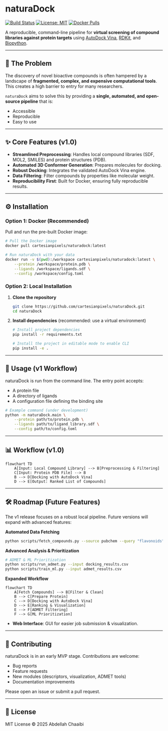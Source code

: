 # naturaDock
[![Build Status](https://img.shields.io/badge/build-passing-brightgreen)](https://github.com/cartesianpixels/naturaDock)
[![License: MIT](https://img.shields.io/badge/License-MIT-yellow.svg)](https://opensource.org/licenses/MIT)
[![Docker Pulls](https://img.shields.io/docker/pulls/cartesianpixels/naturadock)](https://hub.docker.com/r/cartesianpixels/naturadock)

A reproducible, command-line pipeline for **virtual screening of compound libraries against protein targets** using [AutoDock Vina](http://vina.scripps.edu/), [RDKit](https://www.rdkit.org/), and [Biopython](https://biopython.org/).

---

## 🔬 The Problem

The discovery of novel bioactive compounds is often hampered by a landscape of **fragmented, complex, and expensive computational tools**. This creates a high barrier to entry for many researchers.

`naturaDock` aims to solve this by providing a **single, automated, and open-source pipeline** that is:
- Accessible
- Reproducible
- Easy to use

---

## ✨ Core Features (v1.0)

- **Streamlined Preprocessing**: Handles local compound libraries (SDF, MOL2, SMILES) and protein structures (PDB).
- **Automated 3D Conformer Generation**: Prepares molecules for docking.
- **Robust Docking**: Integrates the validated AutoDock Vina engine.
- **Data Filtering**: Filter compounds by properties like molecular weight.
- **Reproducibility First**: Built for Docker, ensuring fully reproducible results.

---

## ⚙️ Installation

### Option 1: Docker (Recommended)
Pull and run the pre-built Docker image:
```bash
# Pull the Docker image
docker pull cartesianpixels/naturadock:latest

# Run naturaDock with your data
docker run -v $(pwd):/workspace cartesianpixels/naturadock:latest \
    --protein /workspace/protein.pdb \
    --ligands /workspace/ligands.sdf \
    --config /workspace/config.toml
```

### Option 2: Local Installation
1. **Clone the repository**
   ```bash
   git clone https://github.com/cartesianpixels/naturaDock.git
   cd naturaDock
   ```

2. **Install dependencies** (recommended: use a virtual environment)
   ```bash
   # Install project dependencies
   pip install -r requirements.txt
   
   # Install the project in editable mode to enable CLI
   pip install -e .
   ```

---

## 🚀 Usage (v1 Workflow)

naturaDock is run from the command line. The entry point accepts:
- A protein file
- A directory of ligands
- A configuration file defining the binding site

```bash
# Example command (under development)
python -m naturaDock.main \
    --protein path/to/protein.pdb \
    --ligands path/to/ligand_library.sdf \
    --config path/to/config.toml
```

---

## 📊 Workflow (v1.0)

```mermaid
flowchart TD
    A[Input: Local Compound Library] --> B[Preprocessing & Filtering]
    C[Input: Protein PDB File] --> B
    B --> D[Docking with AutoDock Vina]
    D --> E[Output: Ranked List of Compounds]
```

---

## 🛠️ Roadmap (Future Features)

The v1 release focuses on a robust local pipeline. Future versions will expand with advanced features:

**Automated Data Fetching**
```bash
python scripts/fetch_compounds.py --source pubchem --query "flavonoids"
```

**Advanced Analysis & Prioritization**
```bash
# ADMET & ML Prioritization
python scripts/run_admet.py --input docking_results.csv
python scripts/train_ml.py --input admet_results.csv
```

**Expanded Workflow**
```mermaid
flowchart TD
    A[Fetch Compounds] --> B[Filter & Clean]
    B --> C[Prepare Protein]
    C --> D[Docking with AutoDock Vina]
    D --> E[Ranking & Visualization]
    E --> F[ADMET Filtering]
    F --> G[ML Prioritization]
```

- **Web Interface**: GUI for easier job submission & visualization.

---

## 🤝 Contributing

naturaDock is in an early MVP stage. Contributions are welcome:
- Bug reports
- Feature requests
- New modules (descriptors, visualization, ADMET tools)
- Documentation improvements

Please open an issue or submit a pull request.

---

## 📜 License

MIT License © 2025 Abdellah Chaaibi
